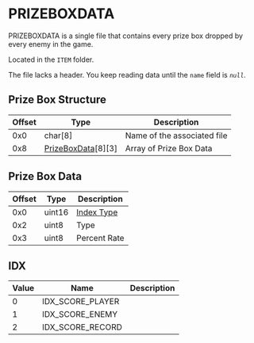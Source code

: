 # PRIZEBOXDATA

PRIZEBOXDATA is a single file that contains every prize box dropped by every enemy in the game.

Located in the `ITEM` folder.

The file lacks a header. You keep reading data until the `name` field is *`null`*.

## Prize Box Structure

| Offset | Type  | Description
|--------|-------|------------
| 0x0     | char[8]   | Name of the associated file
| 0x8     | [PrizeBoxData](#Prize-Box-Data)[8][3]   | Array of Prize Box Data

## Prize Box Data

| Offset | Type  | Description
|--------|-------|------------
| 0x0     | uint16   | [Index Type](#IDX)
| 0x2     | uint8   | Type
| 0x3     | uint8   | Percent Rate

## IDX

| Value | Name  | Description
|--------|-------|------------
| 0     | IDX_SCORE_PLAYER   | 
| 1     | IDX_SCORE_ENEMY   | 
| 2     | IDX_SCORE_RECORD   | 
